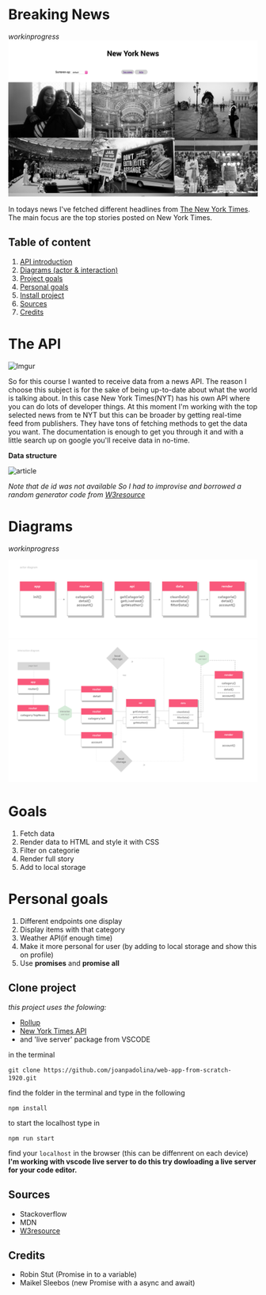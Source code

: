 # Breaking News
*workinprogress*
![sketch](https://github.com/joanpadolina/web-app-from-scratch-1920/blob/master/readme-assets/Screenshot%202020-02-25%20at%2012.54.19.png)

In todays news I've fetched different headlines from [The New York Times](https://developer.nytimes.com/). 
The main focus are the top stories posted on New York Times.

## Table of content
1. [API introduction](#the-api)
1. [Diagrams (actor & interaction)](#diagrams)
1. [Project goals](#goals)
1. [Personal goals](#personal-goals)
1. [Install project](#clone-project)
1. [Sources](#sources)
1. [Credits](#credits)

# The API
![Imgur](https://i.imgur.com/w2TnLuk.png)

So for this course I wanted to receive data from a news API. The reason I choose this subject is for the sake of being up-to-date about what the world is talking about. In this case  New York Times(NYT) has his own API where you can do lots of developer things. At this moment I'm working with the top selected news from te NYT but this can be broader by getting real-time feed from publishers. They have tons of fetching methods to get the data you want. 
The documentation is enough to get you through it and with a little search up on google you'll receive data in no-time.

**Data structure**

![article](https://i.imgur.com/z5mQLWl.png)

*Note that de id was not available
So I had to improvise and borrowed a random generator code from [W3resource](https://www.w3resource.com/javascript-exercises/javascript-math-exercise-23.php)*


# Diagrams

*workinprogress*

![actordia](https://github.com/joanpadolina/web-app-from-scratch-1920/blob/master/readme-assets/actordiagram.png)
![interactiondia](https://github.com/joanpadolina/web-app-from-scratch-1920/blob/master/readme-assets/interaction-diagram.png)


# Goals

1. Fetch data
1. Render data to HTML and style it with CSS
1. Filter on categorie
1. Render full story 
1. Add to local storage

# Personal goals

1. Different endpoints one display
1. Display items with that category
1. Weather API(if enough time)
1. Make it more personal for user (by adding to local storage and show this on profile)
1. Use **promises** and **promise all**


## Clone project
*this project uses the folowing:*
* [Rollup](www.rollupjs.com)
* [New York Times API](https://developer.nytimes.com/)
* and 'live server' package from VSCODE 

in the terminal
```
git clone https://github.com/joanpadolina/web-app-from-scratch-1920.git
``` 
find the folder in the terminal and type in the following
```
npm install 
```
to start the localhost type in
```
npm run start
```
find your `localhost` in the browser (this can be diffenrent on each device)
**I'm working with vscode live server to do this try dowloading a live server for your code editor.**

## Sources
* Stackoverflow
* MDN
* [W3resource](https://www.w3resource.com/javascript-exercises/javascript-math-exercise-23.php)


## Credits
* Robin Stut (Promise in to a variable)
* Maikel Sleebos (new Promise with a async and await)



<!--

In this course you will learn to build a web application without frameworks or unnecessary libraries, but with vanilla HTML, CSS & JavaScript as much as possible. The end result is a modular, single page web app (SPA). Data will be retrieved from an external API of your choice, manipulated and finally shown in the UI of the App. You will learn different ways to structure code and develope your own coding style. With the gained knowledge you will be able to build interactive prototypes, based on real data. Also you will gain a better understanding of the how API's, frameworks and libraries work.



* _You can add structure to your code by applying patterns. You can defend the choice for the chosen patterns_
* _You can retrieve data, manipulate it and dynamically convert it to html elements using templating_
* _You understand how you can work with an external API using asynchronous code_
* _You understand how you can manage state in your application and you inform the user of state where necessary_

[Rubric](https://docs.google.com/spreadsheets/d/e/2PACX-1vTjZGWGPC_RMvTMry8YW5XOM79GEIdgS7I5JlOe6OeeOUdmv7ok1s9jQhzojNE4AsyzgL-jJCbRj1LN/pubhtml?gid=0&single=true)

## Program

### Week 1 - Hello API 🐒

Goal: Retrieve data from an API and render it in an overview page.

[Excercises](https://github.com/cmda-minor-web/web-app-from-scratch-1920/blob/master/course/week-1.md)

[Slides](https://drive.google.com/open?id=1Rjl9xqXoKniQSRJPdkU1O5YwWC33SJK8KiV0a-H_xZU)

### Week 2 - Design and Refactor 🛠

Goal: Design the web app. Add routes and states. Rendering detail page.

[Excercises](https://github.com/cmda-minor-web/web-app-from-scratch-1920/blob/master/course/week-2.md)

[Slides](https://drive.google.com/open?id=1IqQeu1m0dQiSC_KCvrn8eencAgtYe7X6qT-gm0n9Bmc)

### Week 3 - Wrapping up 🎁

Goal:
Manipulate data. Split code into modules. Reflect on end result

[Excercises](https://github.com/cmda-minor-web/web-app-from-scratch-1920/blob/master/course/week-3.md)

[Slides](https://drive.google.com/open?id=1BSzGYNLMgtHD4HRnK7f0DgyTv4Pg3xsQwD_eYNo7v0Y)

-->
<!-- Add a link to your live demo in Github Pages 🌐-->

<!-- ☝️ replace this description with a description of your own work -->

<!-- replace the code in the /docs folder with your own, so you can showcase your work with GitHub Pages 🌍 -->

<!-- Add a nice poster image here at the end of the week, showing off your shiny frontend 📸 -->

<!-- Maybe a table of contents here? 📚 -->

<!-- How about a section that describes how to install this project? 🤓 -->

<!-- ...but how does one use this project? What are its features 🤔 -->

<!-- What external data source is featured in your project and what are its properties 🌠 -->

<!-- Maybe a checklist of done stuff and stuff still on your wishlist? ✅ -->

<!-- How about a license here? 📜 (or is it a licence?) 🤷 -->
